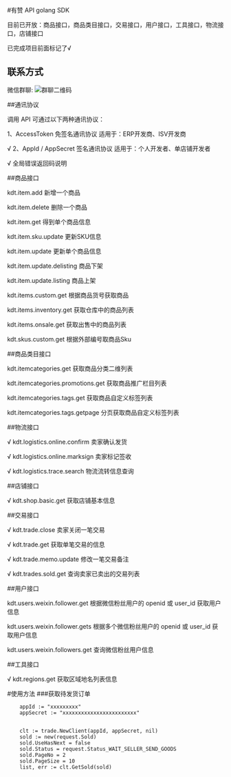 
#有赞 API golang SDK

目前已开放：商品接口，商品类目接口，交易接口，用户接口，工具接口，物流接口，店铺接口


已完成项目前面标记了√



## 联系方式

 微信群聊:    ![群聊二维码](https://github.com/zihuxinyu/youzan/blob/master/youzan.png)


##通讯协议

调用 API 可通过以下两种通讯协议：

1、AccessToken 免签名通讯协议 适用于：ERP开发商、ISV开发商

√ 2、AppId / AppSecret 签名通讯协议 适用于：个人开发者、单店铺开发者

√ 全局错误返回码说明

##商品接口

kdt.item.add 新增一个商品

kdt.item.delete 删除一个商品

kdt.item.get 得到单个商品信息

kdt.item.sku.update 更新SKU信息

kdt.item.update 更新单个商品信息

kdt.item.update.delisting 商品下架

kdt.item.update.listing 商品上架

kdt.items.custom.get 根据商品货号获取商品

kdt.items.inventory.get 获取仓库中的商品列表

kdt.items.onsale.get 获取出售中的商品列表

kdt.skus.custom.get 根据外部编号取商品Sku

##商品类目接口

kdt.itemcategories.get 获取商品分类二维列表

kdt.itemcategories.promotions.get 获取商品推广栏目列表

kdt.itemcategories.tags.get 获取商品自定义标签列表

kdt.itemcategories.tags.getpage 分页获取商品自定义标签列表

##物流接口

√ kdt.logistics.online.confirm 卖家确认发货

√ kdt.logistics.online.marksign 卖家标记签收

√ kdt.logistics.trace.search 物流流转信息查询

##店铺接口

√ kdt.shop.basic.get 获取店铺基本信息

##交易接口

√ kdt.trade.close 卖家关闭一笔交易

√ kdt.trade.get 获取单笔交易的信息

√ kdt.trade.memo.update 修改一笔交易备注

√ kdt.trades.sold.get 查询卖家已卖出的交易列表

##用户接口

kdt.users.weixin.follower.get 根据微信粉丝用户的 openid 或 user_id 获取用户信息

kdt.users.weixin.follower.gets 根据多个微信粉丝用户的 openid 或 user_id 获取用户信息

kdt.users.weixin.followers.get 查询微信粉丝用户信息

##工具接口

√ kdt.regions.get 获取区域地名列表信息



#使用方法
###获取待发货订单
```
	appId := "xxxxxxxxx"
	appSecret := "xxxxxxxxxxxxxxxxxxxxxxxx"


	clt := trade.NewClient(appId, appSecret, nil)
	sold := new(request.Sold)
	sold.UseHasNext = false
	sold.Status = request.Status_WAIT_SELLER_SEND_GOODS
	sold.PageNo = 2
	sold.PageSize = 10
	list, err := clt.GetSold(sold)

```
